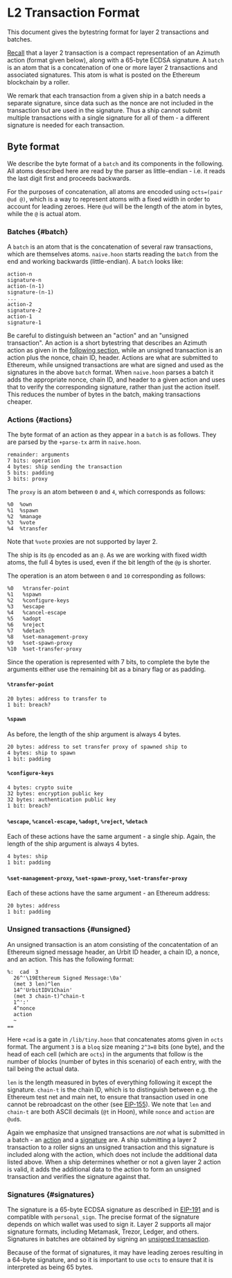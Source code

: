 # L2 Transaction Format

This document gives the bytestring format for layer 2 transactions and batches.

[Recall](../concepts/layer2) that a layer 2 transaction is a compact representation of an Azimuth action (format given below), along with a 65-byte ECDSA signature. A `batch` is an atom that is a concatenation of one or more layer 2 transactions and associated signatures. This atom is what is posted on the Ethereum blockchain by a roller.

We remark that each transaction from a given ship in a batch needs a separate signature, since data such as the nonce are not included in the transaction but are used in the signature. Thus a ship cannot submit multiple transactions with a single signature for all of them - a different signature is needed for each transaction.

## Byte format

We describe the byte format of a `batch` and its components in the following. All atoms described here are read by the parser as little-endian - i.e. it reads the last digit first and proceeds backwards.

For the purposes of concatenation, all atoms are encoded using `octs=(pair @ud @)`, which is a way to represent atoms with a fixed width in order to account for leading zeroes. Here `@ud` will be the length of the atom in bytes, while the `@` is actual atom.

### Batches {#batch}

A `batch` is an atom that is the concatenation of several raw transactions, which are themselves atoms. `naive.hoon` starts reading the `batch` from the end and working backwards (little-endian). A `batch` looks like:

```
action-n
signature-n
action-(n-1)
signature-(n-1)
...
action-2
signature-2
action-1
signature-1
```

Be careful to distinguish between an "action" and an "unsigned transaction". An action is a short bytestring that describes an Azimuth action as given in the [following section](#actions), while an unsigned transaction is an action plus the nonce, chain ID, header. Actions are what are submitted to Ethereum, while unsigned transactions are what are signed and used as the signatures in the above `batch` format. When `naive.hoon` parses a batch it adds the appropriate nonce, chain ID, and header to a given action and uses that to verify the corresponding signature, rather than just the action itself. This reduces the number of bytes in the batch, making transactions cheaper.

### Actions {#actions}

The byte format of an action as they appear in a `batch` is as follows. They are parsed by the `+parse-tx` arm in `naive.hoon`.

```
remainder: arguments
7 bits: operation
4 bytes: ship sending the transaction
5 bits: padding
3 bits: proxy
```

The `proxy` is an atom between `0` and `4`, which corresponds as follows:

```
%0  %own
%1  %spawn
%2  %manage
%3  %vote
%4  %transfer
```

Note that `%vote` proxies are not supported by layer 2.

The ship is its `@p` encoded as an `@`. As we are working with fixed width atoms, the full 4 bytes is used, even if the bit length of the `@p` is shorter.

The operation is an atom between `0` and `10` corresponding as follows:

```
%0   %transfer-point
%1   %spawn
%2   %configure-keys
%3   %escape
%4   %cancel-escape
%5   %adopt
%6   %reject
%7   %detach
%8   %set-management-proxy
%9   %set-spawn-proxy
%10  %set-transfer-proxy
```

Since the operation is represented with 7 bits, to complete the byte the arguments either use the remaining bit as a binary flag or as padding.

#### `%transfer-point`

```
20 bytes: address to transfer to
1 bit: breach?
```

#### `%spawn`

As before, the length of the ship argument is always 4 bytes.

```
20 bytes: address to set transfer proxy of spawned ship to
4 bytes: ship to spawn
1 bit: padding
```

#### `%configure-keys`

```
4 bytes: crypto suite
32 bytes: encryption public key
32 bytes: authentication public key
1 bit: breach?
```

#### `%escape`, `%cancel-escape`, `%adopt`, `%reject`, `%detach`

Each of these actions have the same argument - a single ship. Again, the length of the ship argument is always 4 bytes.

```
4 bytes: ship
1 bit: padding
```

#### `%set-management-proxy`, `%set-spawn-proxy`, `%set-transfer-proxy`

Each of these actions have the same argument - an Ethereum address:

```
20 bytes: address
1 bit: padding
```

### Unsigned transactions {#unsigned}

An unsigned transaction is an atom consisting of the concatentation of an Ethereum signed message header, an Urbit ID header, a chain ID, a nonce, and an action. This has the following format:

```hoon
%:  cad  3
  26^'\19Ethereum Signed Message:\0a'
  (met 3 len)^len
  14^'UrbitIDV1Chain'
  (met 3 chain-t)^chain-t
  1^':'
  4^nonce
  action
  ~
==
```

Here `+cad` is a gate in `/lib/tiny.hoon` that concatenates atoms given in `octs` format. The argument `3` is a `bloq` size meaning `2^3=8` bits (one byte), and the head of each cell (which are `octs`) in the arguments that follow is the number of blocks (number of bytes in this scenario) of each entry, with the tail being the actual data.

`len` is the length measured in bytes of everything following it except the signature. `chain-t` is the chain ID, which is to distinguish between e.g. the Ethereum test net and main net, to ensure that transaction used in one cannot be rebroadcast on the other (see [EIP-155](https://eips.ethereum.org/EIPS/eip-155)). We note that `len` and `chain-t` are both ASCII decimals (`@t` in Hoon), while `nonce` and `action` are `@ud`s.

Again we emphasize that unsigned transactions are _not_ what is submitted in a batch - an [action](#actions) and a [signature](#signatures) are. A ship submitting a layer 2 transaction to a roller signs an unsigned transaction and this signature is included along with the action, which does not include the additional data listed above. When a ship determines whether or not a given layer 2 action is valid, it adds the additional data to the action to form an unsigned transaction and verifies the signature against that.

### Signatures {#signatures}

The signature is a 65-byte ECDSA signature as described in [EIP-191](https://eips.ethereum.org/EIPS/eip-191) and is compatible with `personal_sign`. The precise format of the signature depends on which wallet was used to sign it. Layer 2 supports all major signature formats, including Metamask, Trezor, Ledger, and others. Signatures in batches are obtained by signing an [unsigned transaction](#unsigned).

Because of the format of signatures, it may have leading zeroes resulting in a 64-byte signature, and so it is important to use `octs` to ensure that it is interpreted as being 65 bytes.
